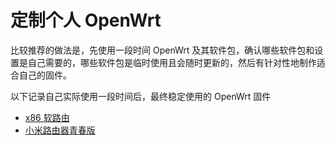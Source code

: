 # 定制个人 OpenWrt

比较推荐的做法是，先使用一段时间 OpenWrt 及其软件包，确认哪些软件包和设置是自己需要的，哪些软件包是临时使用且会随时更新的，然后有针对性地制作适合自己的固件。

以下记录自己实际使用一段时间后，最终稳定使用的 OpenWrt 固件

* [x86 软路由](x86.md)
* [小米路由器青春版](xiaomi.md)